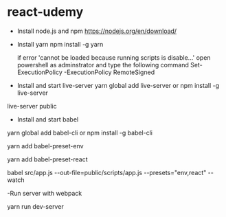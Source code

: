 # react-udemy

- Install node.js and npm
https://nodejs.org/en/download/

- Install yarn
npm install -g yarn

    if error 'cannot be loaded because running scripts is disable...'
    open powershell as adminstrator and type the following command
    Set-ExecutionPolicy -ExecutionPolicy RemoteSigned


- Install and start live-server
yarn global add live-server
or
npm install -g live-server

live-server public

- Install and start babel

yarn global add babel-cli
or
npm install -g babel-cli

yarn add babel-preset-env

yarn add babel-preset-react

babel src/app.js --out-file=public/scripts/app.js --presets="env,react" --watch

-Run server with webpack

yarn run dev-server
